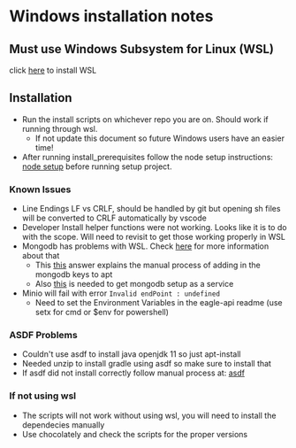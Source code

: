 # Windows installation notes

## Must use Windows Subsystem for Linux (WSL)

click [here](https://docs.microsoft.com/en-us/windows/wsl/install-win10) to install WSL

## Installation

- Run the install scripts on whichever repo you are on. Should work if running through wsl.
  - If not update this document so future Windows users have an easier time!
- After running install_prerequisites follow the node setup instructions: [node setup](https://github.com/bcgov/eagle-dev-guides/blob/master/dev_guides/node_npm_requirements.md) before running setup project.


### Known Issues

- Line Endings LF vs CRLF, should be handled by git but opening sh files will be converted to CRLF automatically by vscode
- Developer Install helper functions were not working. Looks like it is to do with the scope. Will need to revisit to get those working properly in WSL
- Mongodb has problems with WSL. Check [here](https://github.com/Microsoft/WSL/issues/3286) for more information about that
  - This [this](https://github.com/Microsoft/WSL/issues/3286#issuecomment-402594992) answer explains the manual process of adding in the mongodb keys to apt
  - Also [this](https://github.com/Microsoft/WSL/issues/796#issuecomment-255451470) is needed to get mongodb setup as a service
- Minio will fail with error `Invalid endPoint : undefined`
  - Need to set the Environment Variables in the eagle-api readme (use setx for cmd or $env for powershell)
### ASDF Problems

- Couldn't use asdf to install java openjdk 11 so just apt-install
- Needed unzip to install gradle using asdf so make sure to install that 
- If asdf did not install correctly follow manual process at:  [asdf](https://asdf-vm.com/#/core-manage-asdf-vm)

### If not using wsl

- The scripts will not work without using wsl, you will need to install the dependecies manually
- Use chocolately and check the scripts for the proper versions
